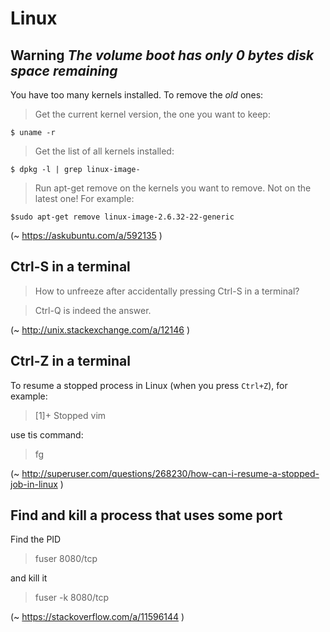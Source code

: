 # Linux

## Warning _The volume boot has only 0 bytes disk space remaining_

You have too many kernels installed. To remove the *old* ones:

> Get the current kernel version, the one you want to keep:

    $ uname -r

> Get the list of all kernels installed:

    $ dpkg -l | grep linux-image-

> Run apt-get remove on the kernels you want to remove. Not on the latest one! For example:

    $sudo apt-get remove linux-image-2.6.32-22-generic

(~ https://askubuntu.com/a/592135 )


## Ctrl-S in a terminal

> How to unfreeze after accidentally pressing Ctrl-S in a terminal?

> Ctrl-Q is indeed the answer.

(~ http://unix.stackexchange.com/a/12146 )

## Ctrl-Z in a terminal

To resume a stopped process in Linux (when you press `Ctrl+Z`), for example:

> [1]+  Stopped                 vim

use tis command:

> fg

(~ http://superuser.com/questions/268230/how-can-i-resume-a-stopped-job-in-linux )

## Find and kill a process that uses some port

Find the PID	

> fuser 8080/tcp 

and kill it

> fuser -k 8080/tcp 

(~ https://stackoverflow.com/a/11596144 )
